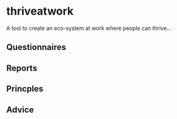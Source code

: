 # thriveatwork
A tool to create an eco-system at work where people can thrive...

## Questionnaires

## Reports

## Princples

## Advice
